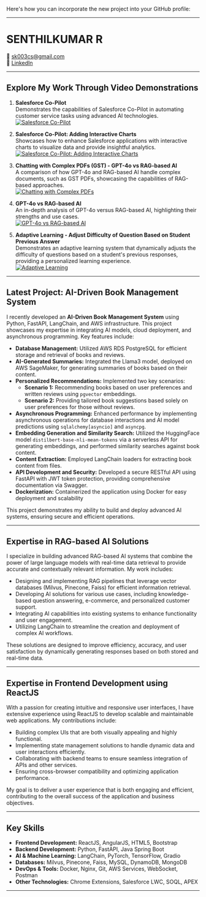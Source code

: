 Here's how you can incorporate the new project into your GitHub profile:

---

# SENTHILKUMAR R

📧 [sk003cs@gmail.com](mailto:sk003cs@gmail.com)  
🔗 [LinkedIn](https://www.linkedin.com/in/sk003cs)

---

## Explore My Work Through Video Demonstrations

1. **Salesforce Co-Pilot**  
   Demonstrates the capabilities of Salesforce Co-Pilot in automating customer service tasks using advanced AI technologies.  
   [![Salesforce Co-Pilot](https://img.youtube.com/vi/IutgJOTrznI/0.jpg)](https://www.youtube.com/watch?v=IutgJOTrznI&list=PL2nFNCa2eqHJODEQUsFGwr1Pj8WgL4-lx&index=1)

2. **Salesforce Co-Pilot: Adding Interactive Charts**  
   Showcases how to enhance Salesforce applications with interactive charts to visualize data and provide insightful analytics.  
   [![Salesforce Co-Pilot: Adding Interactive Charts](https://img.youtube.com/vi/UjIR8nxMg8I/0.jpg)](https://www.youtube.com/watch?v=UjIR8nxMg8I&list=PL2nFNCa2eqHJODEQUsFGwr1Pj8WgL4-lx&index=2)

3. **Chatting with Complex PDFs (GST) - GPT-4o vs RAG-based AI**  
   A comparison of how GPT-4o and RAG-based AI handle complex documents, such as GST PDFs, showcasing the capabilities of RAG-based approaches.  
   [![Chatting with Complex PDFs](https://img.youtube.com/vi/zwjfhHCPMhA/0.jpg)](https://www.youtube.com/watch?v=zwjfhHCPMhA&list=PL2nFNCa2eqHJODEQUsFGwr1Pj8WgL4-lx&index=3)

4. **GPT-4o vs RAG-based AI**  
   An in-depth analysis of GPT-4o versus RAG-based AI, highlighting their strengths and use cases.  
   [![GPT-4o vs RAG-based AI](https://img.youtube.com/vi/Ej2SGzZSurg/0.jpg)](https://www.youtube.com/watch?v=Ej2SGzZSurg&list=PL2nFNCa2eqHJODEQUsFGwr1Pj8WgL4-lx&index=4)

5. **Adaptive Learning - Adjust Difficulty of Question Based on Student Previous Answer**  
   Demonstrates an adaptive learning system that dynamically adjusts the difficulty of questions based on a student's previous responses, providing a personalized learning experience.  
   [![Adaptive Learning](https://img.youtube.com/vi/e-uwVp7cnzc/0.jpg)](https://www.youtube.com/watch?v=e-uwVp7cnzc&list=PL2nFNCa2eqHJODEQUsFGwr1Pj8WgL4-lx&index=5)

---

## Latest Project: AI-Driven Book Management System

I recently developed an **AI-Driven Book Management System** using Python, FastAPI, LangChain, and AWS infrastructure. This project showcases my expertise in integrating AI models, cloud deployment, and asynchronous programming. Key features include:

- **Database Management:** Utilized AWS RDS PostgreSQL for efficient storage and retrieval of books and reviews.
- **AI-Generated Summaries:** Integrated the Llama3 model, deployed on AWS SageMaker, for generating summaries of books based on their content.
- **Personalized Recommendations:** Implemented two key scenarios:
  - **Scenario 1:** Recommending books based on user preferences and written reviews using `pgvector` embeddings.
  - **Scenario 2:** Providing tailored book suggestions based solely on user preferences for those without reviews.
- **Asynchronous Programming:** Enhanced performance by implementing asynchronous operations for database interactions and AI model predictions using `sqlalchemy[asyncio]` and `asyncpg`.
- **Embedding Generation and Similarity Search:** Utilized the HuggingFace model `distilbert-base-nli-mean-tokens` via a serverless API for generating embeddings, and performed similarity searches against book content.
- **Content Extraction:** Employed LangChain loaders for extracting book content from files.
- **API Development and Security:** Developed a secure RESTful API using FastAPI with JWT token protection, providing comprehensive documentation via Swagger.
- **Dockerization:** Containerized the application using Docker for easy deployment and scalability

This project demonstrates my ability to build and deploy advanced AI systems, ensuring secure and efficient operations.

---

## Expertise in RAG-based AI Solutions

I specialize in building advanced RAG-based AI systems that combine the power of large language models with real-time data retrieval to provide accurate and contextually relevant information. My work includes:

- Designing and implementing RAG pipelines that leverage vector databases (Milvus, Pinecone, Faiss) for efficient information retrieval.
- Developing AI solutions for various use cases, including knowledge-based question answering, e-commerce, and personalized customer support.
- Integrating AI capabilities into existing systems to enhance functionality and user engagement.
- Utilizing LangChain to streamline the creation and deployment of complex AI workflows.

These solutions are designed to improve efficiency, accuracy, and user satisfaction by dynamically generating responses based on both stored and real-time data.

---

## Expertise in Frontend Development using ReactJS

With a passion for creating intuitive and responsive user interfaces, I have extensive experience using ReactJS to develop scalable and maintainable web applications. My contributions include:

- Building complex UIs that are both visually appealing and highly functional.
- Implementing state management solutions to handle dynamic data and user interactions efficiently.
- Collaborating with backend teams to ensure seamless integration of APIs and other services.
- Ensuring cross-browser compatibility and optimizing application performance.

My goal is to deliver a user experience that is both engaging and efficient, contributing to the overall success of the application and business objectives.

---

## Key Skills

- **Frontend Development:** ReactJS, AngularJS, HTML5, Bootstrap
- **Backend Development:** Python, FastAPI, Java Spring Boot
- **AI & Machine Learning:** LangChain, PyTorch, TensorFlow, Gradio
- **Databases:** Milvus, Pinecone, Faiss, MySQL, DynamoDB, MongoDB
- **DevOps & Tools:** Docker, Nginx, Git, AWS Services, WebSocket, Postman
- **Other Technologies:** Chrome Extensions, Salesforce LWC, SOQL, APEX

---
